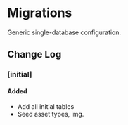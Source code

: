 # Migrations

Generic single-database configuration.

## Change Log

### [initial]

#### Added

- Add all initial tables
- Seed asset types, img.
